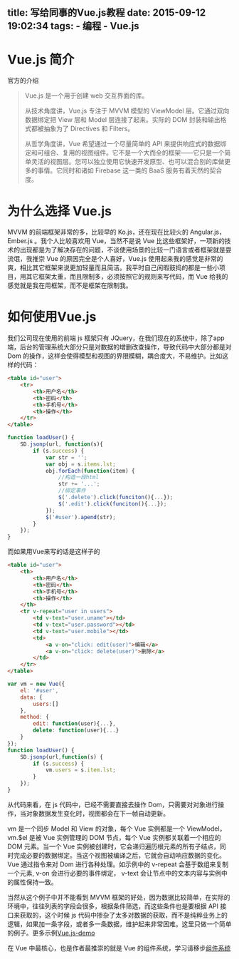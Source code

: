 title: 写给同事的Vue.js教程
date: 2015-09-12 19:02:34
tags:
    - 编程
    - Vue.js
---
# Vue.js 简介
官方的介绍
>Vue.js 是一个用于创建 web 交互界面的库。
>
>从技术角度讲，Vue.js 专注于 MVVM 模型的 ViewModel 层。它通过双向数据绑定把 View 层和 Model 层连接了起来。实际的 DOM 封装和输出格式都被抽象为了 Directives 和 Filters。
>
>从哲学角度讲，Vue 希望通过一个尽量简单的 API 来提供响应式的数据绑定和可组合、复用的视图组件。它不是一个大而全的框架——它只是一个简单灵活的视图层。您可以独立使用它快速开发原型、也可以混合别的库做更多的事情。它同时和诸如 Firebase 这一类的 BaaS 服务有着天然的契合度。

<!--more-->

# 为什么选择 Vue.js
MVVM 的前端框架非常的多，比较早的 Ko.js，还在现在比较火的 Angular.js，Ember.js 。我个人比较喜欢用 Vue，当然不是说 Vue 比这些框架好，一项新的技术的出现都是为了解决存在的问题，不谈使用场景的比较一门语言或者框架就是耍流氓，我推崇 Vue 的原因完全是个人喜好，Vue.js 使用起来我的感觉是非常的爽，相比其它框架来说更加轻量而且简洁。我平时自己闲暇鼓捣的都是一些小项目，用其它框架太重，而且限制多，必须按照它的规则来写代码，而 Vue 给我的感觉就是我在用框架，而不是框架在限制我。

# 如何使用Vue.js

我们公司现在使用的前端 js 框架只有 JQuery，在我们现在的系统中，除了app端，后台的管理系统大部分只是对数据的增删改查操作，导致代码中大部分都是对 Dom 的操作，这样会使得模型和视图的界限模糊，耦合度大，不易维护。比如这样的代码：

```html
<table id="user">
    <tr>
        <th>用户名</th>
        <th>密码</th>
        <th>手机号</th>
        <th>操作</th>
    </tr>
</table>
```

```javascript
function loadUser() {
    SD.jsonp(url, function(s){
        if (s.success) {
            var str = '';
            var obj = s.items.lst;
            obj.forEach(function(item) {
                //构造一段html
                str += '...';
                //绑定事件
                $('.delete').click(funciton(){...});
                $('.edit').click(funciton(){...});
            });
            $('#user').apend(str);
        }
    });
}
```

而如果用Vue来写的话是这样子的

```html
<table id="user">
    <th>
        <th>用户名</th>
        <th>密码</th>
        <th>手机号</th>
        <th>操作</th>
    </th>
    <tr v-repeat="user in users">
        <td v-text="user.uname"></td>
        <td v-text="user.password"></td>
        <td v-text="user.mobile"></td>
        <td>
            <a v-on="click: edit(user)">编辑</a>
            <a v-on="click: delete(user)">删除</a>
        </td>
    </tr>
</table>
```

```javascript
var vm = new Vue({
    el: '#user',
    data: {
        users:[]
    },
    method: {
        edit: function(user){...},
        delete: function(user){...}
    }
});
function loadUser() {
    SD.jsonp(url,function(s) {
        if (s.success) {
            vm.users = s.item.lst;
        }
    });
}
```
从代码来看，在 js 代码中，已经不需要直接去操作 Dom，只需要对对象进行操作，当对象数据发生变化时，视图都会在下一帧自动更新。


vm 是一个同步 Model 和 View 的对象，每个 Vue 实例都是一个 ViewModel，vm.$el 是被 Vue 实例管理的 DOM 节点，每个 Vue 实例都关联着一个相应的 DOM 元素。当一个 Vue 实例被创建时，它会递归遍历根元素的所有子结点，同时完成必要的数据绑定。当这个视图被编译之后，它就会自动响应数据的变化。Vue 通过指令来对 Dom 进行各种处理。如示例中的 v-repeat 会基于数组来复制一个元素, v-on 会进行必要的事件绑定， v-text 会让节点中的文本内容与实例中的属性保持一致。


当然从这个例子中并不能看到 MVVM 框架的好处，因为数据比较简单，在实际的环境中，往往列表的字段会很多，根据条件筛选，而这些条件也是要根据 API 接口来获取的，这个时候 js 代码中掺杂了太多对数据的获取，而不是纯粹业务上的逻辑，如果加一条字段，或者多一条数据，维护起来非常困难。这里只做一个简单的例子。更多示例[Vue.js-demo](https://github.com/robin22333/vuejs-demo)


在 Vue 中最核心，也是作者最推崇的就是 Vue 的组件系统，学习请移步[组件系统](http://cn.vuejs.org/guide/components.html)
